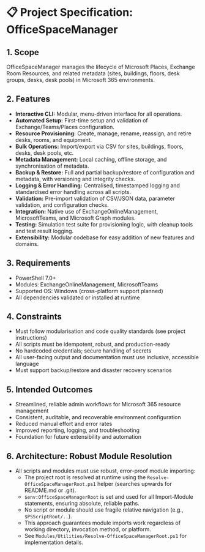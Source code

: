 # 📋 Project Specification: OfficeSpaceManager

## 1. Scope
OfficeSpaceManager manages the lifecycle of Microsoft Places, Exchange Room Resources, and related metadata (sites, buildings, floors, desk groups, desks, desk pools) in Microsoft 365 environments.

## 2. Features
- **Interactive CLI:** Modular, menu-driven interface for all operations.
- **Automated Setup:** First-time setup and validation of Exchange/Teams/Places configuration.
- **Resource Provisioning:** Create, manage, rename, reassign, and retire desks, rooms, and equipment.
- **Bulk Operations:** Import/export via CSV for sites, buildings, floors, desks, desk pools, etc.
- **Metadata Management:** Local caching, offline storage, and synchronisation of metadata.
- **Backup & Restore:** Full and partial backup/restore of configuration and metadata, with versioning and integrity checks.
- **Logging & Error Handling:** Centralised, timestamped logging and standardised error handling across all scripts.
- **Validation:** Pre-import validation of CSV/JSON data, parameter validation, and configuration checks.
- **Integration:** Native use of ExchangeOnlineManagement, MicrosoftTeams, and Microsoft Graph modules.
- **Testing:** Simulation test suite for provisioning logic, with cleanup tools and test result logging.
- **Extensibility:** Modular codebase for easy addition of new features and domains.

## 3. Requirements
- PowerShell 7.0+
- Modules: ExchangeOnlineManagement, MicrosoftTeams
- Supported OS: Windows (cross-platform support planned)
- All dependencies validated or installed at runtime

## 4. Constraints
- Must follow modularisation and code quality standards (see project instructions)
- All scripts must be idempotent, robust, and production-ready
- No hardcoded credentials; secure handling of secrets
- All user-facing output and documentation must use inclusive, accessible language
- Must support backup/restore and disaster recovery scenarios

## 5. Intended Outcomes
- Streamlined, reliable admin workflows for Microsoft 365 resource management
- Consistent, auditable, and recoverable environment configuration
- Reduced manual effort and error rates
- Improved reporting, logging, and troubleshooting
- Foundation for future extensibility and automation

## 6. Architecture: Robust Module Resolution

- All scripts and modules must use robust, error-proof module importing:
  - The project root is resolved at runtime using the `Resolve-OfficeSpaceManagerRoot.ps1` helper (searches upwards for README.md or .git).
  - `$env:OfficeSpaceManagerRoot` is set and used for all Import-Module statements, ensuring absolute, reliable paths.
  - No script or module should use fragile relative navigation (e.g., `$PSScriptRoot/..`).
  - This approach guarantees module imports work regardless of working directory, invocation method, or platform.
  - See `Modules/Utilities/Resolve-OfficeSpaceManagerRoot.ps1` for implementation details.
